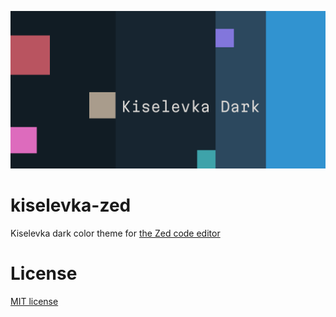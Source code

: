 ![](./assets/preview.png)

# kiselevka-zed

Kiselevka dark color theme for [the Zed code editor](https://zed.dev/)

# License

[MIT license](./LICENSE)
